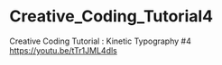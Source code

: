 # Creative_Coding_Tutorial4
Creative Coding Tutorial : Kinetic Typography #4
https://youtu.be/tTr1JML4dls
